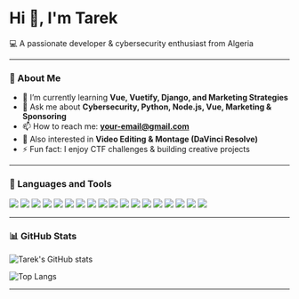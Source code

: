 # Hi 👋, I'm Tarek  

💻 A passionate developer & cybersecurity enthusiast from Algeria  

---

### 🚀 About Me  
- 🌱 I’m currently learning **Vue, Vuetify, Django, and Marketing Strategies**  
- 💬 Ask me about **Cybersecurity, Python, Node.js, Vue, Marketing & Sponsoring**  
- 📫 How to reach me: **your-email@gmail.com**  
- 🎥 Also interested in **Video Editing & Montage (DaVinci Resolve)**  
- ⚡ Fun fact: I enjoy CTF challenges & building creative projects  

---

### 🔧 Languages and Tools  

<p align="left">
  <img src="https://img.shields.io/badge/-Cybersecurity-2E3440?logo=protonvpn&logoColor=00FF00" />
  <img src="https://img.shields.io/badge/-Python-3776AB?logo=python&logoColor=white" />
  <img src="https://img.shields.io/badge/-Node.js-43853D?logo=node.js&logoColor=white" />
  <img src="https://img.shields.io/badge/-Express.js-000000?logo=express&logoColor=white" />
  <img src="https://img.shields.io/badge/-GitHub-181717?logo=github&logoColor=white" />
  <img src="https://img.shields.io/badge/-Git-F05032?logo=git&logoColor=white" />
  <img src="https://img.shields.io/badge/-Vue.js-35495E?logo=vue.js&logoColor=4FC08D" />
  <img src="https://img.shields.io/badge/-TailwindCSS-06B6D4?logo=tailwindcss&logoColor=white" />
  <img src="https://img.shields.io/badge/-JavaScript-F7DF1E?logo=javascript&logoColor=000" />
  <img src="https://img.shields.io/badge/-HTML5-E34F26?logo=html5&logoColor=white" />
  <img src="https://img.shields.io/badge/-CSS3-1572B6?logo=css3&logoColor=white" />
  <img src="https://img.shields.io/badge/-Vuetify-1867C0?logo=vuetify&logoColor=white" />
  <img src="https://img.shields.io/badge/-Chart.js-FF6384?logo=chartdotjs&logoColor=white" />
  <img src="https://img.shields.io/badge/-C-00599C?logo=c&logoColor=white" />
  <img src="https://img.shields.io/badge/-Django-092E20?logo=django&logoColor=white" />
  <img src="https://img.shields.io/badge/-Marketing-FF4500?logo=googleads&logoColor=white" />
  <img src="https://img.shields.io/badge/-Sponsoring-FF0000?logo=adguard&logoColor=white" />
  <img src="https://img.shields.io/badge/-Montage-FF9900?logo=adobeaftereffects&logoColor=white" />
</p>

---

### 📊 GitHub Stats  

![Tarek's GitHub stats](https://github-readme-stats.vercel.app/api?username=zizou-123&show_icons=true&theme=radical)  

![Top Langs](https://github-readme-stats.vercel.app/api/top-langs/?username=zizou-123&layout=compact&theme=radical)

---

